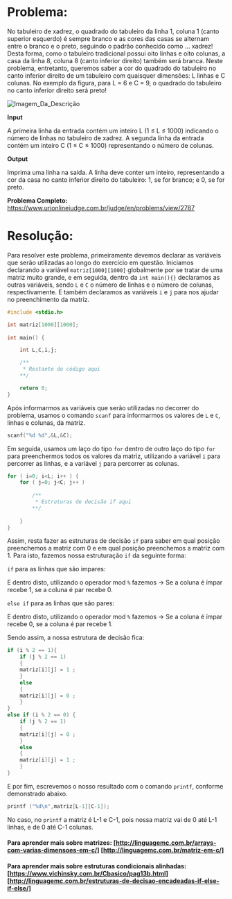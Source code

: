 # Problema:

No tabuleiro de xadrez, o quadrado do tabuleiro da linha 1, coluna 1 (canto superior esquerdo) é sempre branco e as cores das casas se alternam entre o branco e o preto, seguindo o padrão conhecido como ... xadrez! Desta forma, como o tabuleiro tradicional possui oito linhas e oito colunas, a casa da linha 8, coluna 8 (canto inferior direito) também será branca. Neste problema, entretanto, queremos saber a cor do quadrado do tabuleiro no canto inferior direito de um tabuleiro com quaisquer dimensões: L linhas e C colunas. No exemplo da figura, para L = 6 e C = 9, o quadrado do tabuleiro no canto inferior direito será preto!

![Imagem_Da_Descrição](https://resources.urionlinejudge.com.br/gallery/images/problems/UOJ_2787.png)

**Input**

A primeira linha da entrada contém um inteiro L (1 ≤ L ≤ 1000) indicando o número de linhas no tabuleiro de xadrez. A segunda linha da entrada contém um inteiro C (1 ≤ C ≤ 1000) representando o número de colunas.

**Output**

Imprima uma linha na saída. A linha deve conter um inteiro, representando a cor da casa no canto inferior direito do tabuleiro: 1, se for branco; e 0, se for preto.

**Problema Completo:** https://www.urionlinejudge.com.br/judge/en/problems/view/2787

# Resolução:

Para resolver este problema, primeiramente devemos declarar as variáveis que serão utilizadas ao longo do exercício em questão. Iniciamos declarando a variável `matriz[1000][1000]` globalmente por se tratar de uma matriz muito grande, e em seguida, dentro da `int main(){}` declaramos as outras variáveis, sendo `L` e `C` o número de linhas e o número de colunas, respectivamente. E também declaramos as variáveis `i` e `j` para nos ajudar no preenchimento da matriz.

```c
#include <stdio.h>

int matriz[1000][1000];
 
int main() {

    int L,C,i,j;

    /**
     * Restante do código aqui
    **/

    return 0;
}
```

Após informarmos as variáveis que serão utilizadas no decorrer do problema, usamos o comando `scanf` para informarmos os valores de `L` e `C`, linhas e colunas, da matriz.

```c
scanf("%d %d",&L,&C);
```

Em seguida, usamos um laço do tipo `for` dentro de outro laço do tipo `for` para preenchermos todos os valores da matriz, utilizando a variável `i` para percorrer as linhas, e a variável `j` para percorrer as colunas.

```c
for ( i=0; i<L; i++ ) {
    for ( j=0; j<C; j++ )
    
        /**
         * Estruturas de decisão if aqui
        **/
    
    }
}
```

Assim, resta fazer as estruturas de decisão `if` para saber em qual posição preenchemos a matriz com 0 e em qual posição preenchemos a matriz com 1. Para isto, fazemos nossa estruturação `if` da seguinte forma:

`if` para as linhas que são impares:

E dentro disto, utilizando o operador mod `%` fazemos -> Se a coluna é ímpar recebe 1, se a coluna é par recebe 0.

`else if` para as linhas que são pares:

E dentro disto, utilizando o operador mod `%` fazemos -> Se a coluna é ímpar recebe 0, se a coluna é par recebe 1.

Sendo assim, a nossa estrutura de decisão fica:

```c
if (i % 2 == 1){
    if (j % 2 == 1)
    {
    matriz[i][j] = 1 ;
    }
    else
    {
    matriz[i][j] = 0 ;
    }
}
else if (i % 2 == 0) {
    if (j % 2 == 1)
    {
    matriz[i][j] = 0 ;
    }
    else
    {
    matriz[i][j] = 1 ;
    }
}   
```

E por fim, escrevemos o nosso resultado com o comando `printf`, conforme demonstrado abaixo.

```c
printf ("%d\n",matriz[L-1][C-1]);
```

No caso, no `printf` a matriz é L-1 e C-1, pois nossa matriz vai de 0 até L-1 linhas, e de 0 até C-1 colunas.

#### Para aprender mais sobre matrizes: [http://linguagemc.com.br/arrays-com-varias-dimensoes-em-c/] [http://linguagemc.com.br/matriz-em-c/]
#### Para aprender mais sobre estruturas condicionais alinhadas: [https://www.vichinsky.com.br/Cbasico/pag13b.html] [http://linguagemc.com.br/estruturas-de-decisao-encadeadas-if-else-if-else/]
